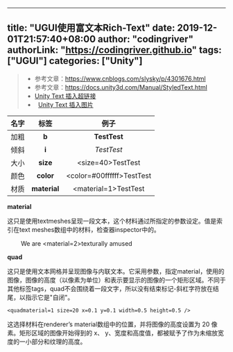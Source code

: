 ﻿
---
title: "UGUI使用富文本Rich-Text"
date: 2019-12-01T21:57:40+08:00
author: "codingriver"
authorLink: "https://codingriver.github.io"
tags: ["UGUI"]
categories: ["Unity"]
---

<!--more-->


> + 参考文章：https://www.cnblogs.com/slysky/p/4301676.html
> + 参考文章：https://docs.unity3d.com/Manual/StyledText.html
> + [Unity Text 插入超链接](https://blog.csdn.net/akof1314/article/details/49077983)
> +   [Unity Text 插入图片](https://blog.csdn.net/akof1314/article/details/49028279)



|名字|标签|例子|
|:-:|:-:|:-:|
|加粗|**b**|<b>TestTest</b>|
|倾斜|**i**|<i>TestTest</i>|
|大小|**size**|<size=40>TestTest</size>|
|颜色|**color**| <color=#00ffffff>TestTest</color>|
|材质|**material**| <material=1>TestTest</material>|

**material**

这只是使用textmeshes呈现一段文本，这个材料通过所指定的参数设定。值是索引在text meshes数组中的材料，检查器inspector中的。

        We are <material=2>texturally</material> amused

**quad**

这只是使用文本网格并呈现图像与内联文本。它采用参数，指定material，使用的图像，图像的高度（以像素为单位）和表示要显示的图像的一个矩形区域。不同于其他标签tags，quad不会围绕着一段文字，所以没有结束标记-斜杠字符放在结尾，以指示它是"自闭"。

```
<quadmaterial=1 size=20 x=0.1 y=0.1 width=0.5 height=0.5 />
```

这选择材料在renderer’s material数组中的位置，并将图像的高度设置为 20 像素。矩形区域的图像开始得到的 x、 y、宽度和高度值，都被赋予了作为未缩放宽度的一小部分和纹理的高度。
